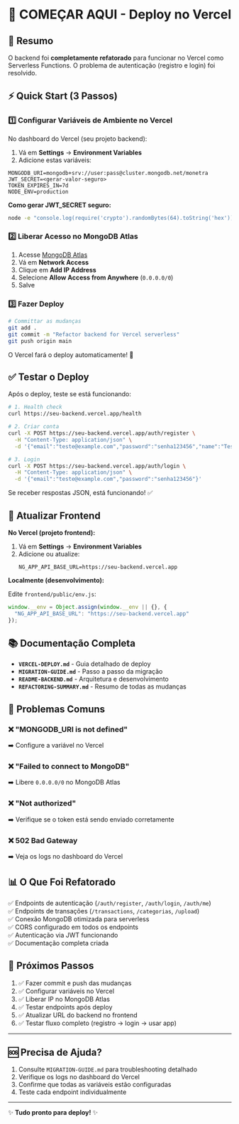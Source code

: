 # 🚀 COMEÇAR AQUI - Deploy no Vercel

## 📝 Resumo

O backend foi **completamente refatorado** para funcionar no Vercel como Serverless Functions. O problema de autenticação (registro e login) foi resolvido.

## ⚡ Quick Start (3 Passos)

### 1️⃣ Configurar Variáveis de Ambiente no Vercel

No dashboard do Vercel (seu projeto backend):

1. Vá em **Settings** → **Environment Variables**
2. Adicione estas variáveis:

```
MONGODB_URI=mongodb+srv://user:pass@cluster.mongodb.net/monetra
JWT_SECRET=<gerar-valor-seguro>
TOKEN_EXPIRES_IN=7d
NODE_ENV=production
```

**Como gerar JWT_SECRET seguro:**
```bash
node -e "console.log(require('crypto').randomBytes(64).toString('hex'))"
```

### 2️⃣ Liberar Acesso no MongoDB Atlas

1. Acesse [MongoDB Atlas](https://cloud.mongodb.com)
2. Vá em **Network Access**
3. Clique em **Add IP Address**
4. Selecione **Allow Access from Anywhere** (`0.0.0.0/0`)
5. Salve

### 3️⃣ Fazer Deploy

```bash
# Committar as mudanças
git add .
git commit -m "Refactor backend for Vercel serverless"
git push origin main
```

O Vercel fará o deploy automaticamente! 🎉

## ✅ Testar o Deploy

Após o deploy, teste se está funcionando:

```bash
# 1. Health check
curl https://seu-backend.vercel.app/health

# 2. Criar conta
curl -X POST https://seu-backend.vercel.app/auth/register \
  -H "Content-Type: application/json" \
  -d '{"email":"teste@example.com","password":"senha123456","name":"Teste"}'

# 3. Login
curl -X POST https://seu-backend.vercel.app/auth/login \
  -H "Content-Type: application/json" \
  -d '{"email":"teste@example.com","password":"senha123456"}'
```

Se receber respostas JSON, está funcionando! ✅

## 🔄 Atualizar Frontend

**No Vercel (projeto frontend):**

1. Vá em **Settings** → **Environment Variables**
2. Adicione ou atualize:
   ```
   NG_APP_API_BASE_URL=https://seu-backend.vercel.app
   ```

**Localmente (desenvolvimento):**

Edite `frontend/public/env.js`:
```javascript
window.__env = Object.assign(window.__env || {}, {
  "NG_APP_API_BASE_URL": "https://seu-backend.vercel.app"
});
```

## 📚 Documentação Completa

- **`VERCEL-DEPLOY.md`** - Guia detalhado de deploy
- **`MIGRATION-GUIDE.md`** - Passo a passo da migração
- **`README-BACKEND.md`** - Arquitetura e desenvolvimento
- **`REFACTORING-SUMMARY.md`** - Resumo de todas as mudanças

## 🐛 Problemas Comuns

### ❌ "MONGODB_URI is not defined"
➡️ Configure a variável no Vercel

### ❌ "Failed to connect to MongoDB"
➡️ Libere `0.0.0.0/0` no MongoDB Atlas

### ❌ "Not authorized"
➡️ Verifique se o token está sendo enviado corretamente

### ❌ 502 Bad Gateway
➡️ Veja os logs no dashboard do Vercel

## 📊 O Que Foi Refatorado

✅ Endpoints de autenticação (`/auth/register`, `/auth/login`, `/auth/me`)  
✅ Endpoints de transações (`/transactions`, `/categorias`, `/upload`)  
✅ Conexão MongoDB otimizada para serverless  
✅ CORS configurado em todos os endpoints  
✅ Autenticação via JWT funcionando  
✅ Documentação completa criada

## 🎯 Próximos Passos

1. ✅ Fazer commit e push das mudanças
2. ✅ Configurar variáveis no Vercel
3. ✅ Liberar IP no MongoDB Atlas
4. ✅ Testar endpoints após deploy
5. ✅ Atualizar URL do backend no frontend
6. ✅ Testar fluxo completo (registro → login → usar app)

---

## 🆘 Precisa de Ajuda?

1. Consulte `MIGRATION-GUIDE.md` para troubleshooting detalhado
2. Verifique os logs no dashboard do Vercel
3. Confirme que todas as variáveis estão configuradas
4. Teste cada endpoint individualmente

---

✨ **Tudo pronto para deploy!** ✨

